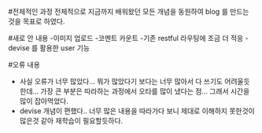 #전체적인 과정
전체적으로 지금까지 배워왔던 모든 개념을 동원하여 blog 를 만드는 것을 목표로 하였다.

#새로 안 내용
-이미지 업로드
-코멘트 카운트
-기존 restful 라우팅에 조금 더 적응
-devise 를 활용한 user 기능

#오류 내용

- 사실 오류가 너무 많았다... 뭐가 많았다기 보다는 너무 많아서 다 쓰기도 어려울듯 한데... 가장 큰 부분은 따라하는 과정에서 오타를 많이 냈다는 점... 그래서 시간을 많이 잡아먹었다. 
- devise 개념이 편했다.. 너무 많은 내용을 따라가다 보니 제대로 이해하지 못한것이 많은것 같아 재학습이 필요할듯하다.